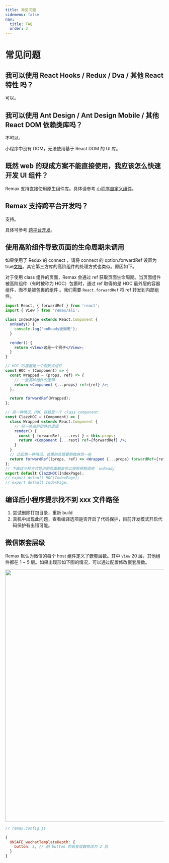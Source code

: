 ```yaml
---
title: 常见问题
sidemenu: false
nav:
  title: FAQ
  order: 3
---
```


# 常见问题

## 我可以使用 React Hooks / Redux / Dva / 其他 React 特性 吗？

可以。

## 我可以使用 Ant Design / Ant Design Mobile / 其他 React DOM 依赖类库吗？

不可以。

小程序中没有 DOM，无法使用基于 React DOM 的 UI 库。

## 既然 web 的现成方案不能直接使用，我应该怎么快速开发 UI 组件？

Remax 支持直接使用原生组件库。具体请参考 [小程序自定义组件](/guide/basic/custom-component)。

## Remax 支持跨平台开发吗？

支持。

具体可参考 [跨平台开发](/guide/one)。

## 使用高阶组件导致页面的生命周期未调用

如果使用了 Redux 的 connect ，请将 connect 的 option.forwardRef 设置为 true[文档](https://react-redux.js.org/api/connect#forwardref-boolean)。其它第三方库的高阶组件的处理方式也类似。原因如下。

对于使用 class 组件的页面，Remax 会通过 ref 获取页面生命周期。当页面组件被高阶组件（有时被称为 HOC）包裹时，通过 ref 取得的是 HOC 最外层的容器组件，而不是被包裹的组件 。我们需要 `React.forwardRef` 将 ref 转发到内部组件。

```jsx
import React, { forwardRef } from 'react';
import { View } from 'remax/ali';

class IndexPage extends React.Component {
  onReady() {
    console.log('onReady被调用');
  }

  render() {
    return <View>这是一个例子</View>;
  }
}

// HOC 的容器是一个函数式组件
const HOC = (Component) => {
  const Wrapped = (props, ref) => {
    // 一些高阶组件的逻辑
    return <Component {...props} ref={ref} />;
  };

  return forwardRef(Wrapped);
};

// 另一种情况，HOC 容器是一个 class component
const ClazzHOC = (Component) => {
  class Wrapped extends React.Component {
    // 另一些高阶组件的逻辑
    render() {
      const { forwardRef, ...rest } = this.props;
      return <Component {...rest} ref={forwardRef} />;
    }
  }
  // 比起第一种情况，这里的处理要稍微麻烦一些
  return forwardRef((props, ref) => <Wrapped {...props} forwardRef={ref} />);
};
// 下面这三种方式导出的页面都是可以按照预期调用 `onReady`
export default ClazzHOC(IndexPage);
// export default HOC(IndexPage);
// export default IndexPage;
```

## 编译后小程序提示找不到 xxx 文件路径

1. 尝试删除打包目录，重新 build
2. 真机中出现此问题，查看编译选项是否开启了代码保护，目前开发模式开启代码保护有出错可能。

## 微信嵌套层级

Remax 默认为微信的每个 host 组件定义了嵌套层数。其中 `View` 20 层，其他组件都在 1 ~ 5 层。如果出现形如下图的情况，可以通过配置修改嵌套层数。

<img width="800" src="https://gw.alipayobjects.com/mdn/rms_a6d2d8/afts/img/A*pExGT4kna-AAAAAAAAAAAABkARQnAQ" />

```js
// remax.config.js

{
  UNSAFE_wechatTemplateDepth: {
    button: 2, // 把 button 的嵌套层数修改为 2 层
  }
}
```
